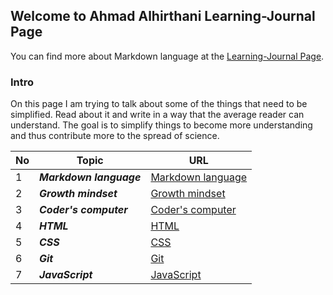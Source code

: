 
## Welcome to Ahmad Alhirthani Learning-Journal Page
You can find more about Markdown language at the [Learning-Journal Page](https://ahmadhirthani.github.io/learning-journal/).

### Intro
On this page I am trying to talk about some of the things that need to be simplified. Read about it and write in a way that the average reader can understand. The goal is to simplify things to become more understanding and thus contribute more to the spread of science.


**No** | **Topic** | **URL**
--- | --- | ---
1 | *__Markdown language__* | [Markdown language](https://ahmadhirthani.github.io/learning-journal/markdown)
2 | *__Growth mindset__* | [Growth mindset](https://ahmadhirthani.github.io/learning-journal/growth_mindset)
3 | *__Coder's computer__* | [Coder's computer](https://ahmadhirthani.github.io/learning-journal/coders_computer)
4 | *__HTML__* | [HTML](https://ahmadhirthani.github.io/learning-journal/html)
5 | *__CSS__* | [CSS](https://ahmadhirthani.github.io/learning-journal/css)
6 | *__Git__* | [Git](https://ahmadhirthani.github.io/learning-journal/git)
7 | *__JavaScript__* | [JavaScript](https://ahmadhirthani.github.io/learning-journal/javascript)

